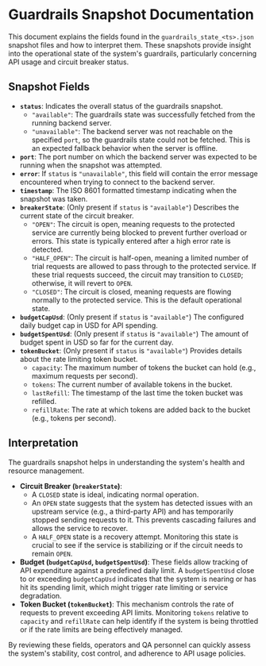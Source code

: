 # Guardrails Snapshot Documentation

This document explains the fields found in the `guardrails_state_<ts>.json` snapshot files and how to interpret them. These snapshots provide insight into the operational state of the system's guardrails, particularly concerning API usage and circuit breaker status.

## Snapshot Fields

*   **`status`**: Indicates the overall status of the guardrails snapshot.
    *   `"available"`: The guardrails state was successfully fetched from the running backend server.
    *   `"unavailable"`: The backend server was not reachable on the specified `port`, so the guardrails state could not be fetched. This is an expected fallback behavior when the server is offline.
*   **`port`**: The port number on which the backend server was expected to be running when the snapshot was attempted.
*   **`error`**: If `status` is `"unavailable"`, this field will contain the error message encountered when trying to connect to the backend server.
*   **`timestamp`**: The ISO 8601 formatted timestamp indicating when the snapshot was taken.
*   **`breakerState`**: (Only present if `status` is `"available"`) Describes the current state of the circuit breaker.
    *   `"OPEN"`: The circuit is open, meaning requests to the protected service are currently being blocked to prevent further overload or errors. This state is typically entered after a high error rate is detected.
    *   `"HALF_OPEN"`: The circuit is half-open, meaning a limited number of trial requests are allowed to pass through to the protected service. If these trial requests succeed, the circuit may transition to `CLOSED`; otherwise, it will revert to `OPEN`.
    *   `"CLOSED"`: The circuit is closed, meaning requests are flowing normally to the protected service. This is the default operational state.
*   **`budgetCapUsd`**: (Only present if `status` is `"available"`) The configured daily budget cap in USD for API spending.
*   **`budgetSpentUsd`**: (Only present if `status` is `"available"`) The amount of budget spent in USD so far for the current day.
*   **`tokenBucket`**: (Only present if `status` is `"available"`) Provides details about the rate limiting token bucket.
    *   `capacity`: The maximum number of tokens the bucket can hold (e.g., maximum requests per second).
    *   `tokens`: The current number of available tokens in the bucket.
    *   `lastRefill`: The timestamp of the last time the token bucket was refilled.
    *   `refillRate`: The rate at which tokens are added back to the bucket (e.g., tokens per second).

## Interpretation

The guardrails snapshot helps in understanding the system's health and resource management.

*   **Circuit Breaker (`breakerState`)**:
    *   A `CLOSED` state is ideal, indicating normal operation.
    *   An `OPEN` state suggests that the system has detected issues with an upstream service (e.g., a third-party API) and has temporarily stopped sending requests to it. This prevents cascading failures and allows the service to recover.
    *   A `HALF_OPEN` state is a recovery attempt. Monitoring this state is crucial to see if the service is stabilizing or if the circuit needs to remain `OPEN`.
*   **Budget (`budgetCapUsd`, `budgetSpentUsd`)**: These fields allow tracking of API expenditure against a predefined daily limit. A `budgetSpentUsd` close to or exceeding `budgetCapUsd` indicates that the system is nearing or has hit its spending limit, which might trigger rate limiting or service degradation.
*   **Token Bucket (`tokenBucket`)**: This mechanism controls the rate of requests to prevent exceeding API limits. Monitoring `tokens` relative to `capacity` and `refillRate` can help identify if the system is being throttled or if the rate limits are being effectively managed.

By reviewing these fields, operators and QA personnel can quickly assess the system's stability, cost control, and adherence to API usage policies.
